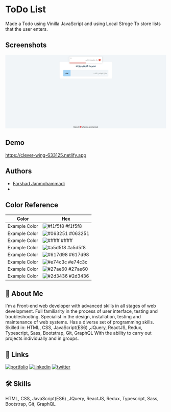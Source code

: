 # ToDo List

Made a Todo using Vinilla JavaScript and using Local Stroge To store lists that the user enters.



## Screenshots

![App Screenshot1](https://github.com/FarshadJanmohammadi/images/blob/main/ToDoList.jpg?raw=true)



## Demo

https://clever-wing-633125.netlify.app


## Authors

- [Farshad Janmohammadi](https://www.FarshadJanmohammadi.ir)
- 

## Color Reference

| Color             | Hex                                                                |
| ----------------- | ------------------------------------------------------------------ |
| Example Color | ![#f1f5f8](https://via.placeholder.com/10/f1f5f8?text=+) #f1f5f8 |
| Example Color | ![#063251](https://via.placeholder.com/10/063251?text=+) #063251 |
| Example Color | ![#ffffff](https://via.placeholder.com/10/ffffff?text=+) #ffffff |
| Example Color | ![#a5d5f8](https://via.placeholder.com/10/ed4c67?text=+) #a5d5f8 |
| Example Color | ![#617d98](https://via.placeholder.com/10/617d98?text=+) #617d98 |
| Example Color | ![#e74c3c](https://via.placeholder.com/10/e74c3c?text=+) #e74c3c |
| Example Color | ![#27ae60](https://via.placeholder.com/10/2980b9?text=+) #27ae60 |
| Example Color | ![#2d3436](https://via.placeholder.com/10/2d3436?text=+) #2d3436 |





## 🚀 About Me
I'm a Front-end web developer with advanced skills in all stages of web development. Full familiarity in the process of user interface, testing and troubleshooting. Specialist in the design, installation, testing and maintenance of web systems. Has a diverse set of programming skills. Skilled in:
HTML, CSS, JavaScript(ES6) ,JQuery, ReactJS, Redux, Typescript, Sass, Bootstrap, Git, GraphQL 
With the ability to carry out projects individually and in groups.


## 🔗 Links
[![portfolio](https://img.shields.io/badge/my_portfolio-000?style=for-the-badge&logo=ko-fi&logoColor=white)](https://github.com/farshadjanmohammadi)
[![linkedin](https://img.shields.io/badge/linkedin-0A66C2?style=for-the-badge&logo=linkedin&logoColor=white)](https://www.linkedin.com/in/farshadjanmohammadi)
[![twitter](https://img.shields.io/badge/twitter-1DA1F2?style=for-the-badge&logo=twitter&logoColor=white)](https://twitter.com/farshadjanm1)


## 🛠 Skills

HTML, CSS, JavaScript(ES6) ,JQuery, ReactJS, Redux, Typescript, Sass, Bootstrap, Git, GraphQL 


